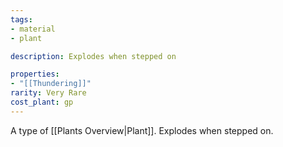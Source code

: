 ```yaml
---
tags:
- material
- plant

description: Explodes when stepped on

properties:
- "[[Thundering]]"
rarity: Very Rare
cost_plant: gp
---
```

A type of [[Plants Overview|Plant]]. Explodes when stepped on.